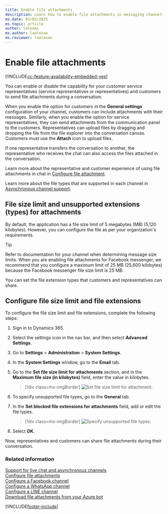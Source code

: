 ```yaml
---
title: Enable file attachments
description: Learn how to enable file attachments in messaging channels in Omnichannel for Customer Service.
ms.date: 03/03/2025
ms.topic: article
author: lalexms
ms.author: laalexan
ms.reviewer: laalexan
---
```


# Enable file attachments

[!INCLUDE[cc-feature-availability-embedded-yes](../../includes/cc-feature-availability-embedded-yes.md)]


You can enable or disable the capability for your customer service representatives (service representatives or representatives) and customers to send file attachments during a conversation. 

When you enable the option for customers in the **General settings** configuration of your channel, customers can include attachments with their messages. Similarly, when you enable the option for service representatives, they can send attachments from the communication panel to the customers. Representatives can upload files by dragging and dropping the file from the file explorer into the conversation canvas. Customers must use the **Attach** icon to upload files.

If one representative transfers the conversation to another, the representative who receives the chat can also access the files attached in the conversation.

Learn more about the representative and customer experience of using file attachments in chat in [Configure file attachment](configure-file-attachment.md).

Learn more about the file types that are supported in each channel in [Asynchronous channel support](card-support-in-channels.md).

## File size limit and unsupported extensions (types) for attachments

By default, the application has a file size limit of 5 megabytes (MB) (5,120 kilobytes). However, you can configure the file as per your organization's requirements.

> [!Tip]
> Refer to documentation for your channel when determining message size limits. When you are enabling file attachments for Facebook messenger, we recommend that you configure a maximum limit of 25 MB (25,600 kilobytes) because the Facebook messenger file size limit is 25 MB.

You can set the file extension types that customers and representatives can share.

## Configure file size limit and file extensions

To configure the file size limit and file extensions, complete the following steps:

1. Sign in to Dynamics 365.

2. Select the settings icon in the nav bar, and then select **Advanced Settings**.

3. Go to **Settings** > **Administration** > **System Settings**.

4. In the **System Settings** window, go to the **Email** tab.

5. Go to the **Set file size limit for attachments** section, and in the **Maximum file size (in kilobytes)** field, enter the value in kilobytes.

    > [!div class=mx-imgBorder]
    > ![Set file size limit for attachment.](../media/file-size-limit.png "Set file size limit for attachment")

6. To specify unsupported file types, go to the **General** tab.

7. In the **Set blocked file extensions for attachments** field, add or edit the file types.

    > [!div class=mx-imgBorder]
    > ![Specify unsupported file types.](../media/unsupported-file-types.png "Specify unsupported file types")

8. Select **OK**.

Now, representatives and customers can share file attachments during their conversation.

### Related information

[Support for live chat and asynchronous channels](card-support-in-channels.md)  
[Configure file attachments](configure-file-attachment.md)  
[Configure a Facebook channel](configure-facebook-channel.md)   
[Configure a WhatsApp channel](configure-whatsapp-channel.md)   
[Configure a LINE channel](configure-line-channel.md)  
[Download file attachments from your Azure bot](../develop/download-attachments-bot.md)  


[!INCLUDE[footer-include](../../includes/footer-banner.md)]

